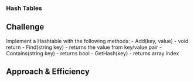 ### Hash Tables

## Challenge

Implement a Hashtable with the following methods:
	- Add(key, value) - void return
	- Find(string key) - returns the value from key/value pair
	- Contains(string key) - returns bool
	- GetHash(key) - returns array index 

## Approach & Efficiency


